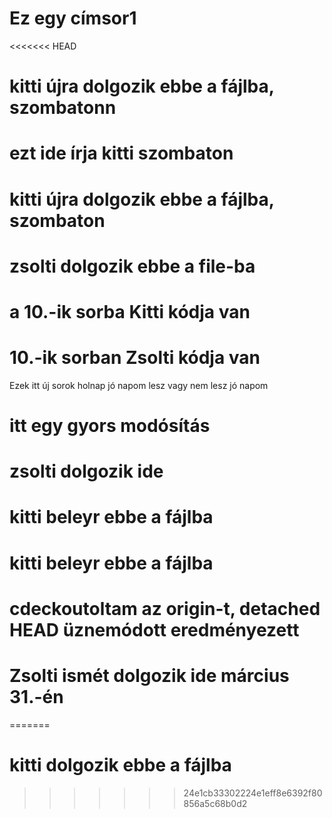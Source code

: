 
# Ez egy címsor1

<<<<<<< HEAD
# kitti újra dolgozik ebbe a fájlba, szombatonn

# ezt ide írja kitti szombaton
# kitti újra dolgozik ebbe a fájlba, szombaton

# zsolti dolgozik ebbe a file-ba
# a 10.-ik sorba Kitti kódja van
# 10.-ik sorban Zsolti kódja van

Ezek itt új sorok
holnap jó napom lesz
vagy nem lesz jó napom
# itt egy gyors modósítás
# zsolti dolgozik ide
# kitti beleyr ebbe a fájlba 
# kitti beleyr ebbe a fájlba 
# cdeckoutoltam az origin-t, detached HEAD üznemódott eredményezett
# Zsolti ismét dolgozik ide március 31.-én
=======
# kitti dolgozik ebbe a fájlba
>>>>>>> 24e1cb33302224e1eff8e6392f80856a5c68b0d2
